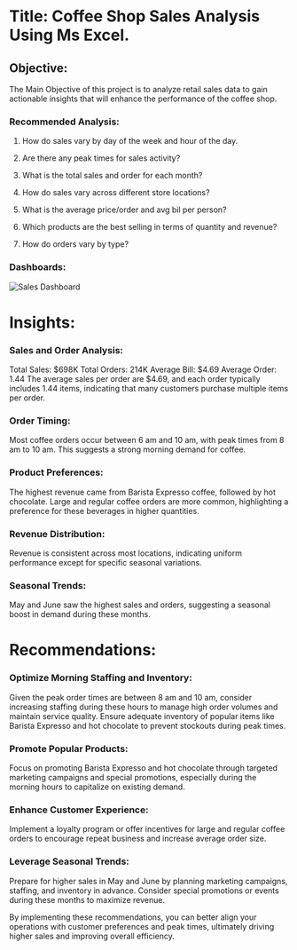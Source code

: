 

# Title: Coffee Shop Sales Analysis Using Ms Excel.

## Objective:
The Main Objective of this project is to analyze retail sales data to gain actionable insights that will enhance the performance of the coffee shop.

### Recommended Analysis:
1. How do sales vary by day of the week and hour of the day.
 
2. Are there any peak times for sales activity?
3. What is the total sales and order for each month?
4. How do sales vary across different store locations?
5. What is the average price/order and avg bil  per person?
6. Which products are the best selling in terms of quantity and revenue?
7. How do orders vary by type?

### Dashboards:
![Sales Dashboard](https://github.com/user-attachments/assets/29bf728d-b65e-4dc3-8eb9-f952f03997d0)

# Insights:

### Sales and Order Analysis:

Total Sales: $698K
Total Orders: 214K
Average Bill: $4.69
Average Order: 1.44
The average sales per order are $4.69, and each order typically includes 1.44 items, indicating that many customers purchase multiple items per order.

### Order Timing:

Most coffee orders occur between 6 am and 10 am, with peak times from 8 am to 10 am. This suggests a strong morning demand for coffee.

### Product Preferences:

The highest revenue came from Barista Expresso coffee, followed by hot chocolate. Large and regular coffee orders are more common, highlighting a preference for these beverages in higher quantities.

### Revenue Distribution:

Revenue is consistent across most locations, indicating uniform performance except for specific seasonal variations.

### Seasonal Trends:
May and June saw the highest sales and orders, suggesting a seasonal boost in demand during these months.

# Recommendations:
### Optimize Morning Staffing and Inventory:
Given the peak order times are between 8 am and 10 am, consider increasing staffing during these hours to manage high order volumes and maintain service quality.
Ensure adequate inventory of popular items like Barista Expresso and hot chocolate to prevent stockouts during peak times.

### Promote Popular Products:
Focus on promoting Barista Expresso and hot chocolate through targeted marketing campaigns and special promotions, especially during the morning hours to capitalize on existing demand.

### Enhance Customer Experience:
Implement a loyalty program or offer incentives for large and regular coffee orders to encourage repeat business and increase average order size.

### Leverage Seasonal Trends:
Prepare for higher sales in May and June by planning marketing campaigns, staffing, and inventory in advance. Consider special promotions or events during these months to maximize revenue.

By implementing these recommendations, you can better align your operations with customer preferences and peak times, ultimately driving higher sales and improving overall efficiency.
